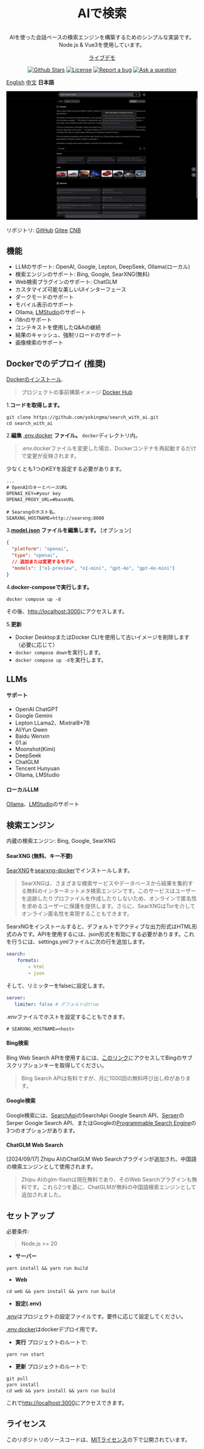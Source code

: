 <br>
<p align="center" style="font-size: 32px;"><b>AIで検索</b></p>
<p align="center">
  AIを使った会話ベースの検索エンジンを構築するためのシンプルな実装です。Node.js & Vue3を使用しています。
</p>
<p align="center">
  <a href="https://isou.chat/">ライブデモ</a>
</p>

<p align="center">
  <a href="https://github.com/yokingma/search_with_ai/stargazers"><img src="https://img.shields.io/github/stars/yokingma/search_with_ai" alt="Github Stars"></a>
  <a href="https://github.com/yokingma/search_with_ai/blob/main/LICENSE"><img src="https://img.shields.io/badge/license-MIT-purple" alt="License"></a>
  <a href="https://github.com/yokingma/search_with_ai/issues/new"><img src="https://img.shields.io/badge/Report a bug-Github-%231F80C0" alt="Report a bug"></a>
  <a href="https://github.com/yokingma/search_with_ai/discussions/new?category=q-a"><img src="https://img.shields.io/badge/Ask a question-Github-%231F80C0" alt="Ask a question"></a>
</p>

[English](./README.md) [中文](./README_CN.md) **日本語**

<div align="center">
 <img src="./assets/screenshot.jpg"></img>
</div>

リポジトリ: [GitHub](https://github.com/yokingma/search_with_ai) [Gitee](https://gitee.com/zac_ma/search_with_ai) [CNB](https://cnb.cool/isou/AiSearch)

## 機能

* LLMのサポート: OpenAI, Google, Lepton, DeepSeek, Ollama(ローカル)
* 検索エンジンのサポート: Bing, Google, SearXNG(無料)
* Web検索プラグインのサポート: ChatGLM
* カスタマイズ可能な美しいUIインターフェース
* ダークモードのサポート
* モバイル表示のサポート
* Ollama, [LMStudio](https://github.com/lmstudio-ai/lms)のサポート
* i18nのサポート
* コンテキストを使用したQ&Aの継続
* 結果のキャッシュ、強制リロードのサポート
* 画像検索のサポート

## Dockerでのデプロイ (推奨)

[Dockerのインストール](https://docs.docker.com/install/).
> プロジェクトの事前構築イメージ [Docker Hub](https://hub.docker.com/r/zacma/aisearch/tags)

1.**コードを取得します。**

```shell
git clone https://github.com/yokingma/search_with_ai.git
cd search_with_ai
```

2.**編集** [.env.docker](https://github.com/yokingma/search_with_ai/blob/main/.env) **ファイル。** ```docker```ディレクトリ内。

> .env.dockerファイルを変更した場合、Dockerコンテナを再起動するだけで変更が反映されます。

少なくとも1つのKEYを設定する必要があります。

```shell
...
# OpenAIのキーとベースURL
OPENAI_KEY=#your key
OPENAI_PROXY_URL=#baseURL

# Searxngのホスト名。
SEARXNG_HOSTNAME=http://searxng:8080
```

3.**[model.json](https://github.com/yokingma/search_with_ai/blob/main/docker/model.json) ファイルを編集します。** [オプション]

```json
{
  "platform": "openai",
  "type": "openai",
  // 追加または変更するモデル
  "models": ["o1-preview", "o1-mini", "gpt-4o", "gpt-4o-mini"]
}
```

4.**docker-composeで実行します。**

```shell
docker compose up -d
```

その後、<http://localhost:3000>にアクセスします。

5.**更新**

- Docker DesktopまたはDocker CLIを使用して古いイメージを削除します（必要に応じて）
- ```docker compose down```を実行します。
- ```docker compose up -d```を実行します。

## LLMs

#### サポート

* OpenAI ChatGPT
* Google Gemini
* Lepton LLama2、Mixtral8*7B
* AliYun Qwen
* Baidu Wenxin
* 01.ai
* Moonshot(Kimi)
* DeepSeek
* ChatGLM
* Tencent Hunyuan
* Ollama, LMStudio

#### ローカルLLM

[Ollama](https://github.com/ollama/ollama)、[LMStudio](https://github.com/lmstudio-ai/lms)のサポート

## 検索エンジン

内蔵の検索エンジン: Bing, Google, SearXNG

#### SearXNG (無料、キー不要)

[SearXNG](https://github.com/searxng/searxng)を[searxng-docker](https://github.com/searxng/searxng-docker)でインストールします。
> SearXNGは、さまざまな検索サービスやデータベースから結果を集約する無料のインターネットメタ検索エンジンです。このサービスはユーザーを追跡したりプロファイルを作成したりしないため、オンラインで匿名性を求めるユーザーに保護を提供します。さらに、SearXNGはTorを介してオンライン匿名性を実現することもできます。

SearxNGをインストールすると、デフォルトでアクティブな出力形式はHTML形式のみです。APIを使用するには、json形式を有効にする必要があります。これを行うには、settings.ymlファイルに次の行を追加します。

```yaml
search:
    formats:
        - html
        - json
```

そして、リミッターをfalseに設定します。

```yaml
server:
   limiter: false # デフォルトはtrue
```

.envファイルでホストを設定することもできます。

```shell
# SEARXNG_HOSTNAME=<host>
```

#### Bing検索

Bing Web Search APIを使用するには、[このリンク](https://www.microsoft.com/en-us/bing/apis/bing-web-search-api)にアクセスしてBingのサブスクリプションキーを取得してください。
> Bing Search APIは有料ですが、月に1000回の無料呼び出し枠があります。

#### Google検索

Google検索には、[SearchApi](https://www.searchapi.io/)のSearchApi Google Search API、[Serper](https://www.serper.dev/)のSerper Google Search API、またはGoogleの[Programmable Search Engine](https://developers.google.com/custom-search)の3つのオプションがあります。

#### ChatGLM Web Search

[2024/09/17] Zhipu AIのChatGLM Web Searchプラグインが追加され、中国語の検索エンジンとして使用されます。
> Zhipu AIのglm-flashは現在無料であり、そのWeb Searchプラグインも無料です。これら2つを基に、ChatGLMが無料の中国語検索エンジンとして追加されました。

## セットアップ

必要条件:
> Node.js >= 20

* **サーバー**

```shell
yarn install && yarn run build
```

* **Web**

```shell
cd web && yarn install && yarn run build
```

* **設定(.env)**

[.env](https://github.com/yokingma/search_with_ai/blob/main/.env)はプロジェクトの設定ファイルです。要件に応じて設定してください。

[.env.docker](https://github.com/yokingma/search_with_ai/blob/main/docker/.env.docker)はdockerデプロイ用です。

* **実行**
プロジェクトのルートで:

```shell
yarn run start 
```

* **更新**
プロジェクトのルートで:

```shell
git pull
yarn install
cd web && yarn install && yarn run build
```

これで<http://localhost:3000>にアクセスできます。

## ライセンス

このリポジトリのソースコードは、[MITライセンス](LICENSE)の下で公開されています。

